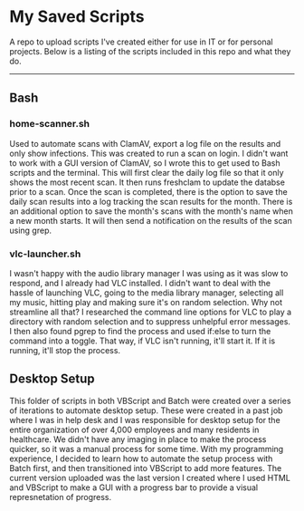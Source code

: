 # My Saved Scripts

A repo to upload scripts I've created either for use in IT or for personal projects.  Below is a listing of the scripts included in this repo and what they do.

--------------------

## Bash

### home-scanner.sh
Used to automate scans with ClamAV, export a log file on the results and only show infections.  This was created to run a scan on login.  I didn't want to work with a GUI version of ClamAV, so I wrote this to get used to Bash scripts and the terminal.  This will first clear the daily log file so that it only shows the most recent scan.  It then runs freshclam to update the databse prior to a scan.  Once the scan is completed, there is the option to save the daily scan results into a log tracking the scan results for the month.  There is an additional option to save the month's scans with the month's name when a new month starts.  It will then send a notification on the results of the scan using grep.

### vlc-launcher.sh
I wasn't happy with the audio library manager I was using as it was slow to respond, and I already had VLC installed.  I didn't want to deal with the hassle of launching VLC, going to the media library manager, selecting all my music, hitting play and making sure it's on random selection.  Why not streamline all that?  I researched the command line options for VLC to play a directory with random selection and to suppress unhelpful error messages.  I then also found pgrep to find the process and used if:else to turn the command into a toggle.  That way, if VLC isn't running, it'll start it.  If it is running, it'll stop the process.


## Desktop Setup

This folder of scripts in both VBScript and Batch were created over a series of iterations to automate desktop setup.  These were created in a past job where I was in help desk and I was responsible for desktop setup for the entire organization of over 4,000 employees and many residents in healthcare.  We didn't have any imaging in place to make the process quicker, so it was a manual process for some time.  With my programming experience, I decided to learn how to automate the setup process with Batch first, and then transitioned into VBScript to add more features.  The current version uploaded was the last version I created where I used HTML and VBScript to make a GUI with a progress bar to provide a visual represnetation of progress.
